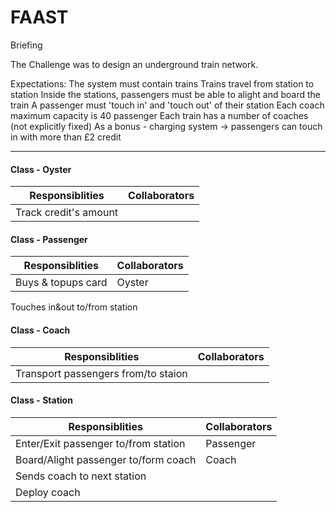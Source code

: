 FAAST
=====
Briefing

The Challenge was to design an underground train network.

Expectations:
The system must contain trains
Trains travel from station to station
Inside the stations, passengers must be able to alight and board the train
A passenger must 'touch in' and 'touch out' of their station
Each coach maximum capacity is 40 passenger
Each train has a number of coaches (not explicitly fixed)
As a bonus - charging system -> passengers can touch in with more than £2 credit

-----------------------------

#### Class - Oyster

Responsiblities           | Collaborators
---------------           | -------------
Track credit's amount     |           


#### Class - Passenger

Responsiblities 								| Collaborators
--------------- 								| -------------
Buys & topups card              | Oyster
Touches in&out to/from station


#### Class - Coach

Responsiblities 								     | Collaborators
--------------- 								     | -------------
Transport passengers from/to staion  | 


#### Class - Station

Responsiblities                      | Collaborators
---------------                      | -------------
Enter/Exit passenger to/from station | Passenger
Board/Alight passenger to/form coach | Coach
Sends coach to next station       	 |
Deploy coach                         |


